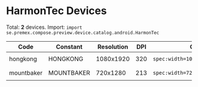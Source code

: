 # HarmonTec Devices

Total: **2** devices. Import: `import se.premex.compose.preview.device.catalog.android.HarmonTec`

| Code | Constant | Resolution | DPI | Compose Spec | Preview Usage |
|------|----------|------------|-----|-------------|---------------|
| hongkong | HONGKONG | 1080x1920 | 320 | `spec:width=1080px,height=1920px,dpi=320` | `@Preview(device = HarmonTec.HONGKONG)` |
| mountbaker | MOUNTBAKER | 720x1280 | 213 | `spec:width=720px,height=1280px,dpi=213` | `@Preview(device = HarmonTec.MOUNTBAKER)` |

<!-- Generated automatically. Do not edit manually. -->
